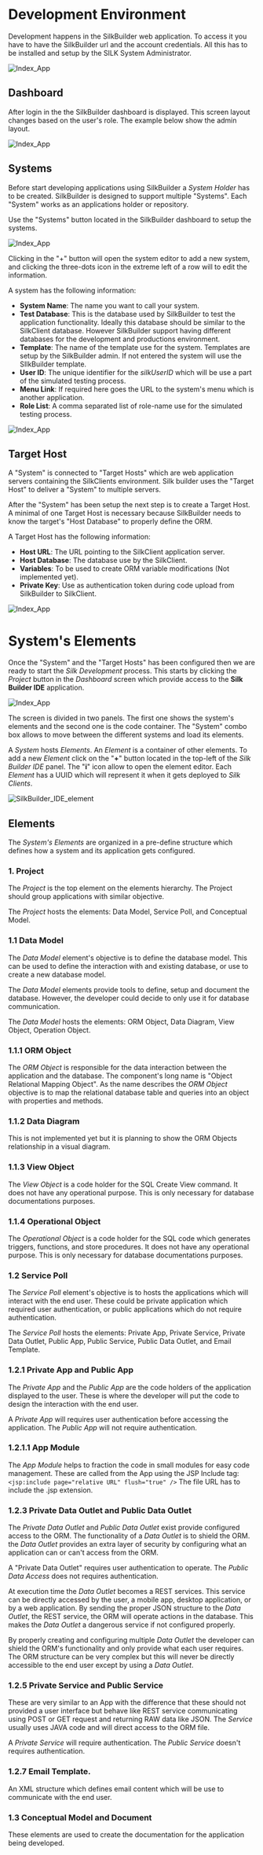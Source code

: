# Development Environment

Development happens in the SilkBuilder web application. To access it you have to have the SilkBuilder url and the account credentials. All this has to be installed and setup by the SILK System Administrator.

![Index_App](/Users/italo/Silk/GitHub/Documentation/SilkBuilder-Doc/docs/assets/SilkBuilder_login.png)

## Dashboard

After login in the the SilkBuilder dashboard is displayed. This screen layout changes based on the user's role. The example below show the admin layout.

![Index_App](/Users/italo/Silk/GitHub/Documentation/SilkBuilder-Doc/docs/assets/SilkBuilder_dashboard.png)

## Systems

Before start developing applications using SilkBuilder a *System Holder* has to be created. SilkBuilder is designed to support multiple "Systems". Each "System" works as an applications holder or repository. 

Use the "Systems" button located in the SilkBuilder dashboard to setup the systems.

![Index_App](/Users/italo/Silk/GitHub/Documentation/SilkBuilder-Doc/docs/assets/SilkBuilder_systems.png)

Clicking in the "+" button will open the system editor to add a new system, and clicking the three-dots icon in the extreme left of a row will to edit the information.

 A system has the following information:

* **System Name**: The name you want to call your system.
* **Test Database**: This is the database used by SilkBuilder to test the application functionality. Ideally this database should be similar to the SilkClient database. However SilkBuilder support having different databases for the development and productions environment.
* **Template**: The name of the template use for the system. Templates are setup by the SilkBuilder admin. If not entered the system will use the SIlkBuilder template.
* **User ID**: The unique identifier for the *silkUserID* which will be use a part of the simulated testing process.
* **Menu Link**: If required here goes the URL to the system's menu which is another application.
* **Role List**: A comma separated list of role-name use for the simulated testing process.

![Index_App](/Users/italo/Silk/GitHub/Documentation/SilkBuilder-Doc/docs/assets/SilkBuilder_Systems_edit.png)

## Target Host

A "System" is connected to "Target Hosts" which are web application servers containing the SilkClients environment. Silk builder uses the "Target Host" to deliver a "System" to multiple servers.

After the "System" has been setup the next step is to create a Target Host. A minimal of one Target Host is necessary because SilkBuilder needs to know the target's "Host Database" to properly define the ORM.

A Target Host has the following information:

* **Host URL**: The URL pointing to the SilkClient application server.
* **Host Database**: The database use by the SilkClient.
* **Variables**: To be used to create ORM variable modifications (Not implemented yet).
* **Private Key**: Use as authentication token during code upload from SilkBuilder to SilkClient.  

![Index_App](/Users/italo/Silk/GitHub/Documentation/SilkBuilder-Doc/docs/assets/SilkBuilder_Systems_target.png)

# System's Elements

Once the "System" and the "Target Hosts" has been configured then we are ready to start the *Silk Development* process. This starts by clicking the *Project* button in the *Dashboard* screen which provide access to the **Silk Builder IDE** application.

![Index_App](/Users/italo/Silk/GitHub/Documentation/SilkBuilder-Doc/docs/assets/SilkBuilder_IDE.png)

The screen is divided in two panels. The first one shows the system's elements and the second one is the code container. The "System" combo box allows to move between the different systems and load its elements.

A *System* hosts *Elements*. An *Element* is a container of other elements. To add a new *Element* click on the "**+**" button located in the top-left of the *Silk Builder IDE* panel. The "**i**" icon allow to open the element editor. Each *Element* has a UUID which will represent it when it gets deployed to *Silk Clients*.

![SilkBuilder_IDE_element](/Users/italo/Silk/GitHub/Documentation/SilkBuilder-Doc/docs/assets/SilkBuilder_IDE_element.png)

## Elements

The *System's Elements* are organized in a pre-define structure which defines how a system and its application gets configured.

### 1. Project

The *Project* is the top element on the elements hierarchy. The Project should group applications with similar objective.

The *Project* hosts the elements: Data Model, Service Poll, and Conceptual Model.

### 1.1 Data Model

The *Data Model* element's objective is to define the database model. This can be used to define the interaction with and existing database, or use to create a new database model.

The *Data Model* elements provide tools to define, setup and document the database. However, the developer could decide to only use it for database communication.

The *Data Model* hosts the elements: ORM Object, Data Diagram, View Object, Operation Object.

### 1.1.1 ORM Object

The *ORM Object* is responsible for the data interaction between the application and the database. The component's long name is "Object Relational Mapping Object". As the name describes the *ORM Object* objective is to map the relational database table and queries into an object with properties and methods.

### 1.1.2 Data Diagram

This is not implemented yet but it is planning to show the ORM Objects relationship in a visual diagram.

### 1.1.3 View Object

 The *View Object* is a code holder for the SQL Create View command. It does not have any operational purpose. This is only necessary for database documentations purposes.

### 1.1.4 Operational Object

The *Operational Object* is a code holder for the SQL code which generates triggers, functions, and store procedures. It does not have any operational purpose. This is only necessary for database documentations purposes.

### 1.2 Service Poll

The *Service Poll* element's objective is to hosts the applications which will interact with the end user. These could be private application which required user authentication, or public applications which do not require authentication.

The *Service Poll* hosts the elements: Private App, Private Service, Private Data Outlet, Public App, Public Service, Public Data Outlet, and Email Template.

### 1.2.1 Private App and Public App

The *Private App* and the *Public App* are the code holders of the application displayed to the user. These is where the developer will put the code to design the interaction with the end user.

A *Private App* will requires user authentication before accessing the application. The *Public App* will not require authentication.

### 1.2.1.1 App Module

The *App Module* helps to fraction the code in small modules for easy code management. These are called from the App using the JSP Include tag: `<jsp:include page="relative URL" flush="true" />` The file URL has to include the .jsp extension.

### 1.2.3 Private Data Outlet and Public Data Outlet

The *Private Data Outlet* and *Public Data Outlet* exist provide configured access to the ORM. The functionality of a *Data Outlet* is to shield the ORM.  the *Data Outlet*  provides an extra layer of security by configuring what an application can or can't access from the ORM.

A "Private Data Outlet" requires user authentication to operate. The *Public Data Access* does not requires authentication.

At execution time the  *Data Outlet* becomes a REST services. This service can be directly accessed by the user, a mobile app, desktop application, or by a web application. By sending the proper JSON structure to the *Data Outlet*, the REST service, the ORM will operate actions in the database. This makes the *Data Outlet* a dangerous service if not configured properly.

By properly creating and configuring multiple *Data Outlet* the developer can shield the ORM's functionality and only provide what each user requires. The ORM structure can be very complex but this will never be directly accessible to the end user except by using a *Data Outlet*. 

### 1.2.5 Private Service and Public Service

These are very similar to an App with the difference that these should not provided a user interface but behave like REST service communicating using POST or GET request and returning RAW data like JSON. The *Service* usually uses JAVA code and will direct access to the ORM file.

A *Private Service* will require authentication. The *Public Service* doesn't requires authentication.

### 1.2.7 Email Template. 

An XML structure which defines email content which will be use to communicate with the end user.

### 1.3 Conceptual Model and Document

These elements are used to create the documentation for the application being developed.

